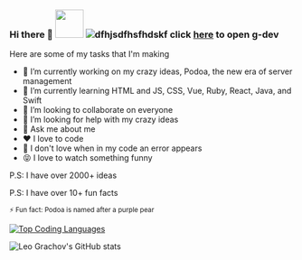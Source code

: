 ### Hi there 👋 <a href="https://www.buymeacoffee.com/levgrachov5"><img src="https://img.buymeacoffee.com/button-api/?text=Buy me a book&emoji=📖&slug=levgrachov5&button_colour=BD5FFF&font_colour=ffffff&font_family=Poppins&outline_colour=000000&coffee_colour=FFDD00" style="height: 50;"/></a> ![dfhjsdfhsfhdskf](https://user-images.githubusercontent.com/78234184/220885492-a4a1f678-4e33-4248-ae9d-9689cc22a9c7.png) click [here](g.dev/leo-grachov) to open g-dev


Here are some of my tasks that I'm making

- 🔭 I’m currently working on my crazy ideas, Podoa, the new era of server management
- 🌱 I’m currently learning HTML and JS, CSS, Vue, Ruby, React, Java, and Swift
- 👯 I’m looking to collaborate on everyone
- 🤔 I’m looking for help with my crazy ideas
- 💬 Ask me about me
- ❤️ I love to code
- 😤 I don't love when in my code an error appears
- 😝 I love to watch something funny

P.S: I have over 2000+ ideas

P.S: I have over 10+ fun facts

<sub>⚡ Fun fact: Podoa is named after a purple pear<sub/>

[![Top Coding Languages](https://github-readme-stats.vercel.app/api/top-langs/?username=lgrachov)](https://github.com/anuraghazra/github-readme-stats)
 
![Leo Grachov's GitHub stats](https://github-readme-stats.vercel.app/api?username=lgrachov&show_icons=true&theme=transparent)
